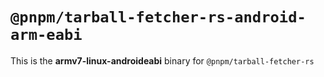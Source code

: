 # `@pnpm/tarball-fetcher-rs-android-arm-eabi`

This is the **armv7-linux-androideabi** binary for `@pnpm/tarball-fetcher-rs`
